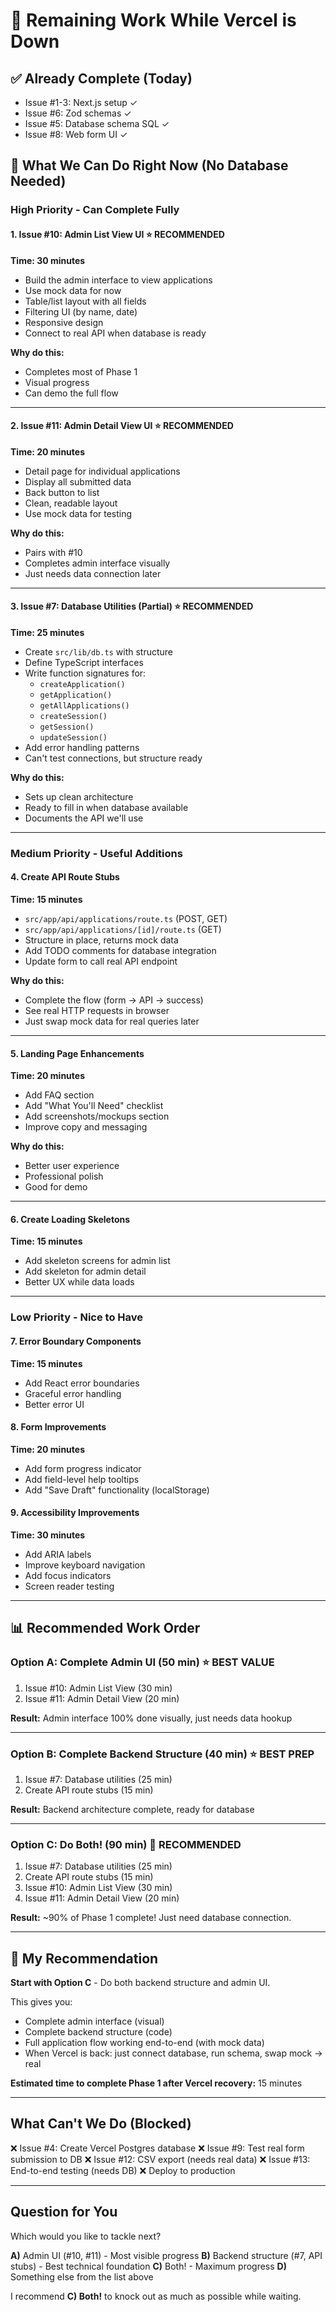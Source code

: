 # 🚀 Remaining Work While Vercel is Down

## ✅ Already Complete (Today)
- Issue #1-3: Next.js setup ✓
- Issue #6: Zod schemas ✓
- Issue #5: Database schema SQL ✓
- Issue #8: Web form UI ✓

## 🔨 What We Can Do Right Now (No Database Needed)

### High Priority - Can Complete Fully

#### 1. Issue #10: Admin List View UI ⭐ RECOMMENDED
**Time: 30 minutes**
- Build the admin interface to view applications
- Use mock data for now
- Table/list layout with all fields
- Filtering UI (by name, date)
- Responsive design
- Connect to real API when database is ready

**Why do this:**
- Completes most of Phase 1
- Visual progress
- Can demo the full flow

---

#### 2. Issue #11: Admin Detail View UI ⭐ RECOMMENDED
**Time: 20 minutes**
- Detail page for individual applications
- Display all submitted data
- Back button to list
- Clean, readable layout
- Use mock data for testing

**Why do this:**
- Pairs with #10
- Completes admin interface visually
- Just needs data connection later

---

#### 3. Issue #7: Database Utilities (Partial) ⭐ RECOMMENDED
**Time: 25 minutes**
- Create `src/lib/db.ts` with structure
- Define TypeScript interfaces
- Write function signatures for:
  - `createApplication()`
  - `getApplication()`
  - `getAllApplications()`
  - `createSession()`
  - `getSession()`
  - `updateSession()`
- Add error handling patterns
- Can't test connections, but structure ready

**Why do this:**
- Sets up clean architecture
- Ready to fill in when database available
- Documents the API we'll use

---

### Medium Priority - Useful Additions

#### 4. Create API Route Stubs
**Time: 15 minutes**
- `src/app/api/applications/route.ts` (POST, GET)
- `src/app/api/applications/[id]/route.ts` (GET)
- Structure in place, returns mock data
- Add TODO comments for database integration
- Update form to call real API endpoint

**Why do this:**
- Complete the flow (form → API → success)
- See real HTTP requests in browser
- Just swap mock data for real queries later

---

#### 5. Landing Page Enhancements
**Time: 20 minutes**
- Add FAQ section
- Add "What You'll Need" checklist
- Add screenshots/mockups section
- Improve copy and messaging

**Why do this:**
- Better user experience
- Professional polish
- Good for demo

---

#### 6. Create Loading Skeletons
**Time: 15 minutes**
- Add skeleton screens for admin list
- Add skeleton for admin detail
- Better UX while data loads

---

### Low Priority - Nice to Have

#### 7. Error Boundary Components
**Time: 15 minutes**
- Add React error boundaries
- Graceful error handling
- Better error UI

#### 8. Form Improvements
**Time: 20 minutes**
- Add form progress indicator
- Add field-level help tooltips
- Add "Save Draft" functionality (localStorage)

#### 9. Accessibility Improvements
**Time: 30 minutes**
- Add ARIA labels
- Improve keyboard navigation
- Add focus indicators
- Screen reader testing

---

## 📊 Recommended Work Order

### Option A: Complete Admin UI (50 min) ⭐ BEST VALUE
1. Issue #10: Admin List View (30 min)
2. Issue #11: Admin Detail View (20 min)

**Result:** Admin interface 100% done visually, just needs data hookup

---

### Option B: Complete Backend Structure (40 min) ⭐ BEST PREP
1. Issue #7: Database utilities (25 min)
2. Create API route stubs (15 min)

**Result:** Backend architecture complete, ready for database

---

### Option C: Do Both! (90 min) 🚀 RECOMMENDED
1. Issue #7: Database utilities (25 min)
2. Create API route stubs (15 min)
3. Issue #10: Admin List View (30 min)
4. Issue #11: Admin Detail View (20 min)

**Result:** ~90% of Phase 1 complete! Just need database connection.

---

## 🎯 My Recommendation

**Start with Option C** - Do both backend structure and admin UI.

This gives you:
- Complete admin interface (visual)
- Complete backend structure (code)
- Full application flow working end-to-end (with mock data)
- When Vercel is back: just connect database, run schema, swap mock → real

**Estimated time to complete Phase 1 after Vercel recovery:** 15 minutes

---

## What Can't We Do (Blocked)

❌ Issue #4: Create Vercel Postgres database
❌ Issue #9: Test real form submission to DB
❌ Issue #12: CSV export (needs real data)
❌ Issue #13: End-to-end testing (needs DB)
❌ Deploy to production

---

## Question for You

Which would you like to tackle next?

**A)** Admin UI (#10, #11) - Most visible progress
**B)** Backend structure (#7, API stubs) - Best technical foundation
**C)** Both! - Maximum progress
**D)** Something else from the list above

I recommend **C) Both!** to knock out as much as possible while waiting.
